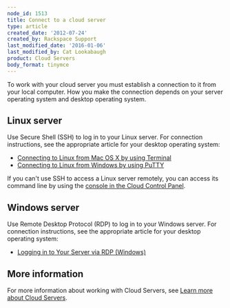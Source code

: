 ```yaml
---
node_id: 1513
title: Connect to a cloud server
type: article
created_date: '2012-07-24'
created_by: Rackspace Support
last_modified_date: '2016-01-06'
last_modified_by: Cat Lookabaugh
product: Cloud Servers
body_format: tinymce
---
```


To work with your cloud server you must establish a connection to it
from your local computer. How you make the connection depends on your
server operating system and desktop operating system.

Linux server
------------

Use Secure Shell (SSH) to log in to your Linux server. For connection
instructions, see the appropriate article for your desktop operating
system:

-   [Connecting to Linux from Mac OS X by using
    Terminal](/howto/connecting-to-linux-from-mac-os-x-by-using-terminal)
-   [Connecting to Linux from Windows by using
    PuTTY](/howto/connecting-to-linux-from-windows-by-using-putty)

If you can't use SSH to access a Linux server remotely, you can
access its command line by using the [console in the Cloud Control
Panel](/howto/start-a-console-session).

Windows server
--------------

Use Remote Desktop Protocol (RDP) to log in to your Windows server. For
connection instructions, see the appropriate article for your desktop
operating system:

-   [Logging in to Your Server via
    RDP (Windows)](/howto/log-in-to-your-server-via-rdp-windows)

More information
----------------

For more information about working with Cloud Servers, see [Learn more
about Cloud
Servers](/howto/learn-more-about-cloud-servers).

